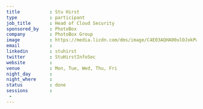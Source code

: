```yaml
---
title           : Stu Hirst
type            : participant
job_title       : Head of Cloud Security
sponsored_by    : PhotoBox
company         : PhotoBox Group
image           : https://media.licdn.com/dms/image/C4E03AQHA00ulOJokPw/profile-displayphoto-shrink_800_800/0?e=1562803200&v=beta&t=_6q5mm7O77hu_sFkYO8ueUeMBBD1hG_Eud2cvhmUmxM
email           : 
linkedin        : stuhirst
twitter         : StuHirstInfoSec
website         : 
venue           : Mon, Tue, Wed, Thu, Fri
night_day       : 
night_where     : 
status          : done
sessions        :
 - 
---
```


<!-- put more details about participant here -->
